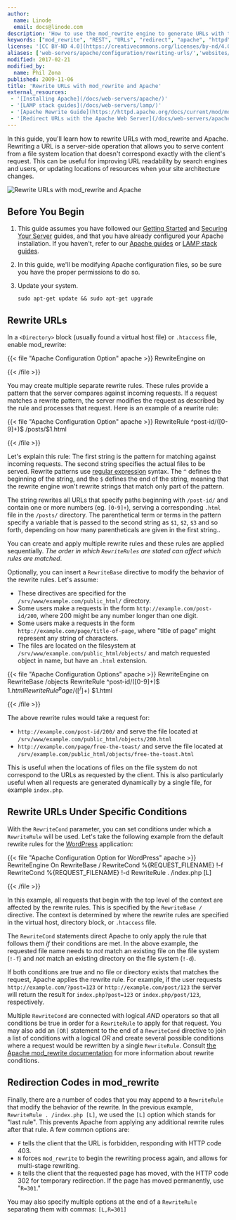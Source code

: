 ```yaml
---
author:
  name: Linode
  email: docs@linode.com
description: 'How to use the mod_rewrite engine to generate URLs with the Apache HTTP server.'
keywords: ["mod_rewrite", "REST", "URLs", "redirect", "apache", "httpd"]
license: '[CC BY-ND 4.0](https://creativecommons.org/licenses/by-nd/4.0)'
aliases: ['web-servers/apache/configuration/rewriting-urls/','websites/apache-tips-and-tricks/rewrite-urls-with-modrewrite-and-apache/']
modified: 2017-02-21
modified_by:
  name: Phil Zona
published: 2009-11-06
title: 'Rewrite URLs with mod_rewrite and Apache'
external_resources:
 - '[Installing Apache](/docs/web-servers/apache/)'
 - '[LAMP stack guides](/docs/web-servers/lamp/)'
 - '[Apache Rewrite Guide](https://httpd.apache.org/docs/current/mod/mod_rewrite.html)'
 - '[Redirect URLs with the Apache Web Server](/docs/web-servers/apache-tips-and-tricks/redirect-urls-with-the-apache-web-server/)'
---
```


In this guide, you'll learn how to rewrite URLs with mod_rewrite and Apache. Rewriting a URL is a server-side operation that allows you to serve content from a file system location that doesn't correspond exactly with the client's request. This can be useful for improving URL readability by search engines and users, or updating locations of resources when your site architecture changes.

![Rewrite URLs with mod_rewrite and Apache](/docs/assets/rewrite-urls-with-modrewrite-and-apache.png "Rewrite URLs with mod_rewrite and Apache")

## Before You Begin

1.  This guide assumes you have followed our [Getting Started](/docs/getting-started) and [Securing Your Server](/docs/security/securing-your-server/) guides, and that you have already configured your Apache installation. If you haven't, refer to our [Apache guides](/docs/web-servers/apache/) or [LAMP stack guides](/docs/web-servers/lamp/).

2.  In this guide, we'll be modifying Apache configuration files, so be sure you have the proper permissions to do so.

3.  Update your system.

        sudo apt-get update && sudo apt-get upgrade

## Rewrite URLs

In a `<Directory>` block (usually found a virtual host file) or `.htaccess` file, enable mod_rewrite:

{{< file "Apache Configuration Option" apache >}}
RewriteEngine on

{{< /file >}}


You may create multiple separate rewrite rules. These rules provide a pattern that the server compares against incoming requests. If a request matches a rewrite pattern, the server modifies the request as described by the rule and processes that request. Here is an example of a rewrite rule:

{{< file "Apache Configuration Option" apache >}}
RewriteRule ^post-id/([0-9]+)$ /posts/$1.html

{{< /file >}}


Let's explain this rule: The first string is the pattern for matching against incoming requests. The second string specifies the actual files to be served. Rewrite patterns use [regular expression](https://en.wikipedia.org/wiki/Regular_expression) syntax. The `^` defines the beginning of the string, and the `$` defines the end of the string, meaning that the rewrite engine won't rewrite strings that  match only part of the pattern.

The string rewrites all URLs that specify paths beginning with `/post-id/` and contain one or more numbers (eg. `[0-9]+`), serving a corresponding `.html` file in the `/posts/` directory. The parenthetical term or terms in the pattern specify a variable that is passed to the second string as `$1`, `$2`, `$3` and so forth, depending on how many parentheticals are given in the first string..

You can create and apply multiple rewrite rules and these rules are applied sequentially. *The order in which `RewriteRules` are stated can affect which rules are matched*.

Optionally, you can insert a `RewriteBase` directive to modify the behavior of the rewrite rules. Let's assume:

-   These directives are specified for the `/srv/www/example.com/public_html/` directory.
-   Some users make a requests in the form `http://example.com/post-id/200`, where 200 might be any number longer than one digit.
-   Some users make a requests in the form `http://example.com/page/title-of-page`, where "title of page" might represent any string of characters.
-   The files are located on the filesystem at `/srv/www/example.com/public_html/objects/` and match requested object in name, but have an `.html` extension.

{{< file "Apache Configuration Options" apache >}}
RewriteEngine on
RewriteBase /objects
RewriteRule ^post-id/([0-9]+)$ $1.html
RewriteRule ^page/([^/]+)$ $1.html

{{< /file >}}


The above rewrite rules would take a request for:

-   `http://example.com/post-id/200/` and serve the file located at `/srv/www/example.com/public_html/objects/200.html`
-   `http://example.com/page/free-the-toast/` and serve the file located at `/srv/example.com/public_html/objects/free-the-toast.html`

This is useful when the locations of files on the file system do not correspond to the URLs as requested by the client. This is also particularly useful when all requests are generated dynamically by a single file, for example `index.php`.

## Rewrite URLs Under Specific Conditions

With the `RewriteCond` parameter, you can set conditions under which a `RewriteRule` will be used. Let's take the following example from the default rewrite rules for the [WordPress](/docs/websites/cms/how-to-install-and-configure-wordpress/) application:

{{< file "Apache Configuration Option for WordPress" apache >}}
RewriteEngine On
RewriteBase /
RewriteCond %{REQUEST_FILENAME} !-f
RewriteCond %{REQUEST_FILENAME} !-d
RewriteRule . /index.php [L]

{{< /file >}}


In this example, all requests that begin with the top level of the context are affected by the rewrite rules. This is specified by the `RewriteBase /` directive. The context is determined by where the rewrite rules are specified in the virtual host, directory block, or `.htaccess` file.

The `RewriteCond` statements direct Apache to only apply the rule that follows them *if* their conditions are met. In the above example, the requested file name needs to *not* match an existing file on the file system (`!-f`) and *not* match an existing directory on the file system (`!-d`).

If both conditions are true and no file or directory exists that matches the request, Apache applies the rewrite rule. For example, if the user requests `http://example.com/?post=123` or `http://example.com/post/123` the server will return the result for `index.php?post=123` or `index.php/post/123`, respectively.

Multiple `RewriteCond` are connected with logical *AND* operators so that all conditions be true in order for a `RewriteRule` to apply for that request. You may also add an `[OR]` statement to the end of a `RewriteCond` directive to join a list of conditions with a logical *OR* and create several possible conditions where a request would be rewritten by a single `RewriteRule`. Consult [the Apache mod_rewrite documentation](https://httpd.apache.org/docs/current/mod/mod_rewrite.html) for more information about rewrite conditions.

## Redirection Codes in mod_rewrite

Finally, there are a number of codes that you may append to a `RewriteRule` that modify the behavior of the rewrite. In the previous example, `RewriteRule . /index.php [L]`, we used the `[L]` option which stands for "last rule". This prevents Apache from applying any additional rewrite rules after that rule. A few common options are:

-   `F` tells the client that the URL is forbidden, responding with HTTP code 403.
-   `N` forces `mod_rewrite` to begin the rewriting process again, and allows for multi-stage rewriting.
-   `R` tells the client that the requested page has moved, with the HTTP code 302 for temporary redirection. If the page has moved permanently, use "`R=301`."

You may also specify multiple options at the end of a `RewriteRule` separating them with commas: `[L,R=301]`
